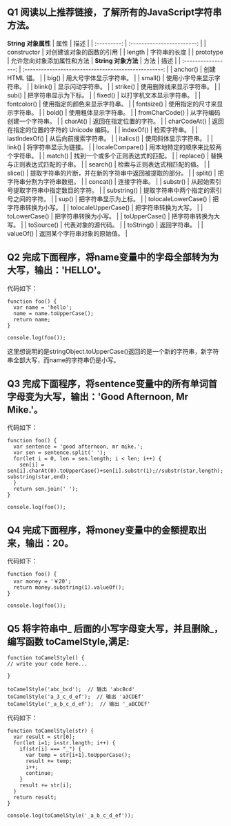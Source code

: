 ## Q1 阅读以上推荐链接，了解所有的JavaScript字符串方法。
**String 对象属性**
|    属性     |            描述            |
| :---------: | :------------------------: |
| constructor |  对创建该对象的函数的引用  |
|   length    |        字符串的长度        |
|  prototype  | 允许您向对象添加属性和方法 |
**String 对象方法**
|        方法         |                         描述                         |
| :-----------------: | :--------------------------------------------------: |
|      anchor()       |                    创建 HTML 锚。                    |
|        big()        |                用大号字体显示字符串。                |
|       small()       |               使用小字号来显示字符串。               |
|       blink()       |                   显示闪动字符串。                   |
|      strike()       |               使用删除线来显示字符串。               |
|        sub()        |                 把字符串显示为下标。                 |
|       fixed()       |               以打字机文本显示字符串。               |
|     fontcolor()     |             使用指定的颜色来显示字符串。             |
|     fontsize()      |             使用指定的尺寸来显示字符串。             |
|       bold()        |                 使用粗体显示字符串。                 |
|   fromCharCode()    |              从字符编码创建一个字符串。              |
|      charAt()       |                返回在指定位置的字符。                |
|    charCodeAt()     |       返回在指定的位置的字符的 Unicode 编码。        |
|      indexOf()      |                     检索字符串。                     |
|    lastIndexOf()    |                 从后向前搜索字符串。                 |
|      italics()      |                 使用斜体显示字符串。                 |
|       link()        |                 将字符串显示为链接。                 |
|   localeCompare()   |          用本地特定的顺序来比较两个字符串。          |
|       match()       |           找到一个或多个正则表达式的匹配。           |
|      replace()      |             替换与正则表达式匹配的子串。             |
|      search()       |             检索与正则表达式相匹配的值。             |
|       slice()       | 提取字符串的片断，并在新的字符串中返回被提取的部分。 |
|       split()       |              把字符串分割为字符串数组。              |
|      concat()       |                     连接字符串。                     |
|      substr()       |       从起始索引号提取字符串中指定数目的字符。       |
|     substring()     |       提取字符串中两个指定的索引号之间的字符。       |
|        sup()        |                 把字符串显示为上标。                 |
| tolocaleLowerCase() |                 把字符串转换为小写。                 |
| tolocaleUpperCase() |                 把字符串转换为大写。                 |
|    toLowerCase()    |                 把字符串转换为小写。                 |
|    toUpperCase()    |                 把字符串转换为大写。                 |
|     toSource()      |                  代表对象的源代码。                  |
|     toString()      |                     返回字符串。                     |
|      valueOf()      |             返回某个字符串对象的原始值。             |

## Q2 完成下面程序，将name变量中的字母全部转为为大写，输出：'HELLO'。
代码如下：
```
function foo() {
  var name = 'hello';
  name = name.toUpperCase();
  return name;
}

console.log(foo());
```
这里想说明的是stringObject.toUpperCase()返回的是一个新的字符串，新字符串全部大写，而name的字符串仍是小写。
## Q3 完成下面程序，将sentence变量中的所有单词首字母变为大写，输出：'Good Afternoon, Mr Mike.'。
代码如下：
```
function foo() {
  var sentence = 'good afternoon, mr mike.';
  var sen = sentence.split(' ');
  for(let i = 0, len = sen.length; i < len; i++) {
    sen[i] = sen[i].charAt(0).toUpperCase()+sen[i].substr(1);//substr(star,length); substring(star,end);
  }
  return sen.join(' ');
}

console.log(foo());
```
## Q4 完成下面程序，将money变量中的金额提取出来，输出：20。
代码如下：
```
function foo() {
  var money = '￥20';
  return money.substring(1).valueOf();
}

console.log(foo());
```
## Q5 将字符串中_ 后面的小写字母变大写，并且删除_， 编写函数 toCamelStyle,满足:
```
function toCamelStyle() {
// write your code here...

}

toCamelStyle('abc_bcd');  // 输出 'abcBcd'
toCamelStyle('a_3_c_d_ef');  // 输出 'a3CDEf'
toCamelStyle('_a_b_c_d_ef');  // 输出 '_aBCDEf'
```
代码如下：
```
function toCamelStyle(str) {
  var result = str[0];
  for(let i=1; i<str.length; i++) {
    if(str[i] === "_") {
      var temp = str[i+1].toUpperCase();
      result += temp;
      i++;
      continue;
    } 
    result += str[i];
  }
  return result;
}

console.log(toCamelStyle('_a_b_c_d_ef'));
```